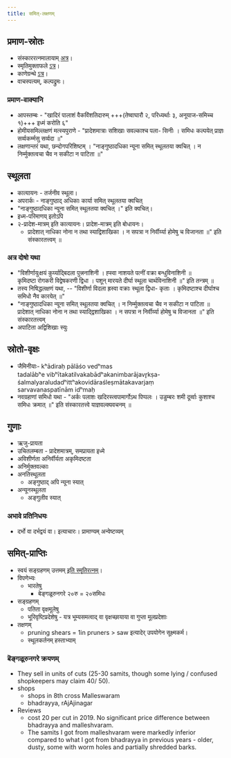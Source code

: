 ```yaml
---
title: समित्-लक्षणम्
---
```


## प्रमाण-स्रोतः
- संस्काररत्नमालायाम् [अत्र](https://archive.org/stream/Anandashram_Samskrita_Granthavali_Anandashram_Sanskrit_Series/ASS_039_Samskara_Ratnamala_of_Bhatta_Gopinatha_Dikshita_Part_1_-_KS_Agase_1899#page/n68/mode/1up)।
- स्मृतिमुक्ताफले [ऽत्र](https://archive.org/stream/smRti-muktA-phalam/SMP2_aahnika#page/n156/mode/1up)।
- काणेग्रन्थे [ऽत्र]( https://archive.org/stream/HistoryOfDharmasastraancientAndMediaevalReligiousAndCivilLawV.2.1/Kane_A-History-of-Dharmasastra-v2-1_1941#page/n365/mode/1up)।
- वाचस्पत्यम्, कल्पद्रुमः।

### प्रमाण-वाक्यानि
- आपस्तम्बः - "खादिरं पालाशं वैकविंशतिदारुम् +++(तेष्वाघारौ २, परिध्यर्थाः ३, अनूयाज-समिच्च १)+++ इध्मं करोति ६"
- होमीयसमिल्लक्षणं मत्स्यपुराणे - "प्रादेशमात्राः सशिखाः सवल्काश्च पला- सिनीः । समिधः कल्पयेत् प्राज्ञः सर्व्वकर्म्मसु सर्व्वदा ॥"
- लक्षणान्तरं यथा, छन्दोगपरिशिष्टम् । "नाङ्गुष्ठादधिका न्यूना समित् स्थूलतया क्वचित् । न निर्म्मुक्तत्वचा चैव न सकीटा न पाटिता ॥"

## स्थूलता

- कात्यायनः - तर्जनीव स्थूला।
- अपरार्कः - नाङ्गुष्ठाद् अधिकाः कार्या समित् स्थूलतया क्वचित्
- "नाङ्गुष्ठादधिका न्यूना समित् स्थूलतया क्वचित् ।" इति क्वचित्।
- इध्म-परिमाणय् इतोऽपि
- २-प्रादेश-मात्रम् इति कात्यायनः। प्रादेश-मात्रम् इति बोधायनः।
  - प्रादेशात् नाधिका नोना न तथा स्याद्विशाखिका । न सपत्रा न निर्वीर्य्या होमेषु च विजानता ॥" इति संस्कारतत्त्वम् ॥

### अत्र दोषो यथा

- "विशीर्णायुःक्षयं कुर्य्याद्बिदला पुत्त्रनाशिनी । ह्स्वा नाशयते पत्नीं वक्रा बन्धुविनाशिनी ॥   
कृमिदष्टा रोगकरी विद्वेषकरणी द्विधा । पशून् मारयते दीर्घा स्थूला चार्थविनाशिनी ॥" इति तन्त्रम् ॥
- तस्य निषिद्धलक्षणं यथा, -- "विशीर्णा विदला ह्रस्वा वक्राः स्थूला द्विधा- कृताः । कृमिदष्टाश्च दीर्घाश्च समिधो नैव कारयेत् ॥"
- "नाङ्गुष्ठादधिका न्यूना समित् स्थूलतया क्वचित् । न निर्म्मुक्तत्वचा चैव न सकीटा न पाटिता ॥ प्रादेशात् नाधिका नोना न तथा स्याद्द्विशाखिका । न सपत्रा न निर्वीर्य्या होमेषु च विजानता ॥" इति संस्कारतत्त्वम्
- अपाटिता अद्विशिखाः स्युः

## स्रोतो-वृक्षः
- जैमिनीयाः-  kʰādiraḥ pālāśo vedʰmas   
tadalābʰe vibʰītakatilvakabādʰakanimbarājavr̥kṣa-śalmalyaraludadʰittʰakovidāraśleṣmātakavarjaṃ   
sarvavanaspatīnām idʰmaḥ ​
- नवग्रहाणां समिधो यथा - "अर्कः पलाशः खदिरस्त्वपामार्गोऽथ पिप्पलः । उडुम्बरः शमी दूर्व्वाः कुशाश्च समिधः क्रमात् ॥" इति संस्कारतत्त्वे याज्ञवल्क्यवचनम् ॥

## गुणाः
- ऋजु-प्रायता
- उचितलम्बता - प्रादेशमात्रम्, समप्रायता इध्मे
- अविशीर्णता अनिर्वीर्यता अकृमिदष्टता
- अनिर्मुक्तवल्काः
- अनतिस्थूलता
  - अङ्गुष्ठाद् अपि न्यूना स्यात्
- अन्यूनस्थूलता
  - अङ्गुलीव स्यात्

### अभावे प्रतिनिधयः
- दर्भो वा दर्भद्वयं वा। इत्याचारः। प्रामाण्यम् अन्वेष्टव्यम्

## समित्-प्राप्तिः
- स्वयं सङ्ग्रहणम् उत्तमम् [इति स्मृतिरत्नम्](https://archive.org/stream/smRti-muktA-phalam/SMP2_aahnika#page/n157/mode/1up)।
- विपणेभ्यः
  - भारतेषु
    - बेङ्गळूरुनगरे २०रु = २०समिधः
- सङ्ग्रहणम्
  - पतिता वृक्षमूलेषु
  - भूरिवृष्टिप्रदेशेषु - यत्र भूम्यसमत्वाद् वा वृक्षच्छायाया वा गुप्ता मूलप्रदेशाः
- तक्षणम्
  - pruning shears = 1in pruners > saw इत्यादेर् उपयोगेन सूक्ष्मकर्म।
  - स्थूलकर्तनम् हस्ताभ्याम्

### बॆङ्गळूरुनगरे क्रयणम्
- They sell in units of cuts (25-30 samits, though some lying / confused shopkeepers may claim 40/ 50).
- shops
  - shops in 8th cross Malleswaram
  - bhadrayya, rAjAjinagar
- Reviews
  - cost 20 per cut in 2019. No significant price difference between bhadrayya and malleshvaram.
  - The samits I got from malleshvaram were markedly inferior compared to what I got from bhadrayya in previous years - older, dusty, some with worm holes and partially shredded barks.
